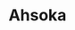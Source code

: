 ---
title: "Ahsoka"
id: "Ahsokaholo"
image: "/images/star_wars/AhsokaHolo.jpg"
link: "https://square.link/u/OtGDiYPL"
price: "$6.00"
description: "AHSOKA (CLONE WARS SEASON 7) HOLOGRAPHIC VINYL STICKER | 3\""     
---